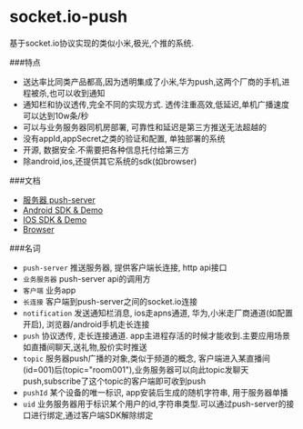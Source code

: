 socket.io-push
=======================
基于socket.io协议实现的类似小米,极光,个推的系统.

###特点
* 送达率比同类产品都高,因为透明集成了小米,华为push,这两个厂商的手机,进程被杀,也可以收到通知
* 通知栏和协议透传,完全不同的实现方式. 透传注重高效,低延迟,单机广播速度可以达到10w条/秒
* 可以与业务服务器同机房部署, 可靠性和延迟是第三方推送无法超越的
* 没有appId,appSecret之类的验证和配置, 单独部署的系统
* 开源, 数据安全.不需要把各种信息托付给第三方
* 除android,ios,还提供其它系统的sdk(如browser)

###文档
* [服务器 push-server](push-server)
* [Android SDK & Demo](demo-android)
* [IOS SDK & Demo](ios-demo)
* [Browser](push-server/lib/client)

###名词
* `push-server` 推送服务器, 提供客户端长连接, http api接口
* `业务服务器` push-server api的调用方
* `客户端` 业务app
* `长连接` 客户端到push-server之间的socket.io连接
* `notification` 发送通知栏消息, ios走apns通道, 华为,小米走厂商通道(如配置开启), 浏览器/android手机走长连接
* `push` 协议透传, 走长连接通道. app主进程存活的时候才能收到.主要应用场景如直播间聊天,送礼物,股价实时推送
* `topic` 服务器push广播的对象,类似于频道的概念, 客户端进入某直播间(id=001)后(topic="room001"),业务服务器可以向此topic发聊天push,subscribe了这个topic的客户端即可收到push
* `pushId` 某个设备的唯一标识, app安装后生成的随机字符串, 用于服务器单播
* `uid` 业务服务器用于标识某个用户的id,字符串类型.可以通过push-server的接口进行绑定,通过客户端SDK解除绑定
